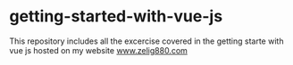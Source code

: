 # getting-started-with-vue-js

This repository includes all the excercise covered in the getting starte with vue js hosted on my website www.zelig880.com

